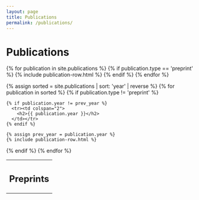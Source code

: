 ```yaml
---
layout: page
title: Publications
permalink: /publications/
---
```


<h1>Publications</h1>

<table class="publications">

<tr><td colspan="2">
  <h2>Preprints</h2>
</td></tr>

{% for publication in site.publications %}
  {% if publication.type == 'preprint' %}
    {% include publication-row.html %}
  {% endif %}
{% endfor %}

{% assign sorted = site.publications | sort: 'year' | reverse %}
{% for publication in sorted %}
  {% if publication.type != 'preprint' %}

    {% if publication.year != prev_year %}
      <tr><td colspan="2">
        <h2>{{ publication.year }}</h2>
      </td></tr>
    {% endif %}

    {% assign prev_year = publication.year %}
    {% include publication-row.html %}

  {% endif %}
{% endfor %}

</table>
